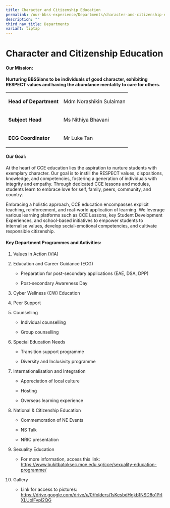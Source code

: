 ```yaml
---
title: Character and Citizenship Education
permalink: /our-bbss-experience/Departments/character-and-citizenship-education/
description: ""
third_nav_title: Departments
variant: tiptap
---
```

<h1>Character and Citizenship Education</h1>
<h4><strong>Our Mission:</strong></h4>
<p><strong>Nurturing BBSSians to be individuals of good character, exhibiting RESPECT values and having the abundance mentality to care for others.</strong>
</p>
<table>
<tbody>
<tr>
<td rowspan="1" colspan="1">
<p><strong>Head of Department</strong>
</p>
</td>
<td rowspan="1" colspan="1">
<p>Mdm Norashikin Sulaiman</p>
</td>
</tr>
<tr>
<td rowspan="1" colspan="1">
<p><strong>Subject Head</strong>
</p>
</td>
<td rowspan="1" colspan="1">
<p>Ms Nithiya Bhavani</p>
</td>
</tr>
<tr>
<td rowspan="1" colspan="1">
<p><strong>ECG Coordinator</strong>
</p>
</td>
<td rowspan="1" colspan="1">
<p>Mr Luke Tan</p>
</td>
</tr>
</tbody>
</table>
<h4><strong>Our Goal:</strong></h4>
<p>At the heart of CCE education lies the aspiration to nurture students
with exemplary character. Our goal is to instill the RESPECT values, dispositions,
knowledge, and competencies, fostering a generation of individuals with
integrity and empathy. Through dedicated CCE lessons and modules, students
learn to embrace love for self, family, peers, community, and country.</p>
<p>Embracing a holistic approach, CCE education encompasses explicit teaching,
reinforcement, and real-world application of learning. We leverage various
learning platforms such as CCE Lessons, key Student Development Experiences,
and school-based initiatives to empower students to internalise values,
develop social-emotional competencies, and cultivate responsible citizenship.</p>
<h4><strong>Key Department Programmes and Activities:</strong></h4>
<ol data-tight="true" class="tight">
<li>
<p>Values in Action (VIA)</p>
</li>
<li>
<p>Education and Career Guidance (ECG)</p>
<ul data-tight="true" class="tight">
<li>
<p>Preparation for post-secondary applications (EAE, DSA, DPP)</p>
</li>
<li>
<p>Post-secondary Awareness Day</p>
</li>
</ul>
</li>
<li>
<p>Cyber Wellness (CW) Education</p>
</li>
<li>
<p>Peer Support</p>
</li>
<li>
<p>Counselling</p>
<ul data-tight="true" class="tight">
<li>
<p>Individual counselling</p>
</li>
<li>
<p>Group counselling</p>
</li>
</ul>
</li>
<li>
<p>Special Education Needs</p>
<ul data-tight="true" class="tight">
<li>
<p>Transition support programme</p>
</li>
<li>
<p>Diversity and Inclusivity programme</p>
</li>
</ul>
</li>
<li>
<p>Internationalisation and Integration</p>
<ul data-tight="true" class="tight">
<li>
<p>Appreciation of local culture</p>
</li>
<li>
<p>Hosting</p>
</li>
<li>
<p>Overseas learning experience</p>
</li>
</ul>
</li>
<li>
<p>National &amp; Citizenship Education</p>
<ul data-tight="true" class="tight">
<li>
<p>Commemoration of NE Events</p>
</li>
<li>
<p>NS Talk</p>
</li>
<li>
<p>NRIC presentation</p>
</li>
</ul>
</li>
<li>
<p>Sexuality Education</p>
<ul data-tight="true" class="tight">
<li>
<p>For more information, access this link: <a href="https://www.bukitbatoksec.moe.edu.sg/cce/sexuality-education-programme/" rel="noopener noreferrer nofollow" target="_blank"><u>https://www.bukitbatoksec.moe.edu.sg/cce/sexuality-education-programme/</u></a>
</p>
</li>
</ul>
</li>
<li>
<p>Gallery</p>
<ul data-tight="true" class="tight">
<li>
<p>Link for access to pictures: <a href="https://drive.google.com/drive/u/0/folders/1sKesbdHgkb1NSD8o1PrIXLUolFvpl2QG" rel="noopener noreferrer nofollow" target="_blank"><u>https://drive.google.com/drive/u/0/folders/1sKesbdHgkb1NSD8o1PrIXLUolFvpl2QG</u></a>
</p>
</li>
</ul>
</li>
</ol>
<p></p>